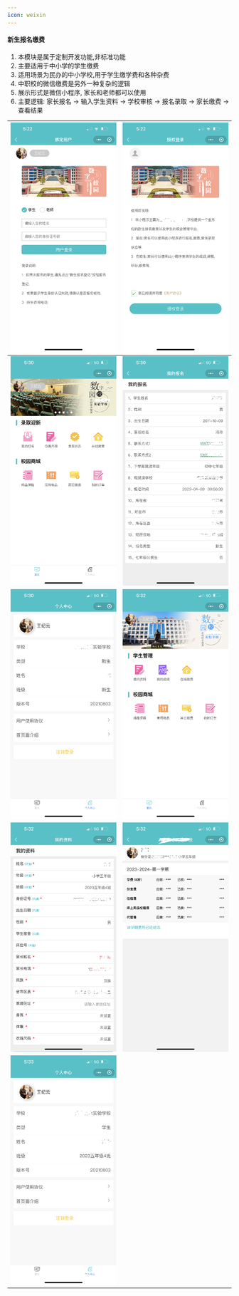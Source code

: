 ```yaml
---
icon: weixin
---
```


#### 新生报名缴费
1.  本模块是属于定制开发功能,非标准功能
2.  主要适用于中小学的学生缴费
3.  适用场景为民办的中小学校,用于学生缴学费和各种杂费
4.  中职校的微信缴费是另外一种复杂的逻辑
5.  展示形式是微信小程序, 家长和老师都可以使用
6.  主要逻辑: 家长报名 -> 输入学生资料 -> 学校审核 -> 报名录取 -> 家长缴费 -> 查看结果

| <img src="./images/01.png" > | <img src="./images/02.png" > |
|------------------------------------------|------------------------------------------|
| <img src="./images/03.png" > | <img src="./images/04.png" > |
| <img src="./images/05.png" > | <img src="./images/06.png" > |
| <img src="./images/07.png" > | <img src="./images/08.png" > |
| <img src="./images/09.png" > |  |
